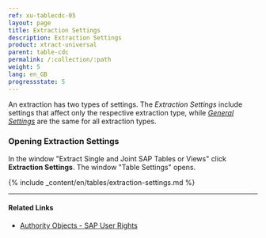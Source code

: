 ```yaml
---
ref: xu-tablecdc-05
layout: page
title: Extraction Settings 
description: Extraction Settings
product: xtract-universal
parent: table-cdc
permalink: /:collection/:path
weight: 5
lang: en_GB
progressstate: 5
---
```

An extraction has two types of settings. 
The *Extraction Settings* include settings that affect only the respective extraction type, while [*General Settings*](../getting-started/general-settings) are the same for all extraction types. 

### Opening Extraction Settings
In the window "Extract Single and Joint SAP Tables or Views" click **Extraction Settings**. The window "Table Settings" opens. 


{% include _content/en/tables/extraction-settings.md  %}

***********
#### Related Links
- [Authority Objects - SAP User Rights](https://kb.theobald-software.com/sap/authority-objects-sap-user-rights)